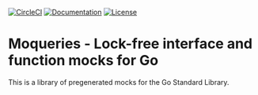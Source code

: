 [![CircleCI](https://circleci.com/gh/moqueries/std/tree/main.svg?style=shield)](https://circleci.com/gh/moqueries/std/tree/main)
[![Documentation](https://img.shields.io/badge/godoc-documentation-brightgreen.svg)](https://pkg.go.dev/moqueries.org/std)
[![License](https://img.shields.io/badge/License-BSD--3--Clause-blue.svg)](https://github.com/moqueries/std/blob/main/LICENSE)

# Moqueries - Lock-free interface and function mocks for Go
This is a library of pregenerated mocks for the Go Standard Library.
